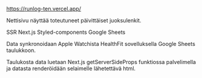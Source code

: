 https://runlog-ten.vercel.app/

Nettisivu näyttää toteutuneet päivittäiset juoksulenkit.

SSR Next.js
Styled-components
Google Sheets


Data synkronoidaan Apple Watchista HealthFit sovelluksella Google Sheets taulukkoon.

Taulukosta data luetaan Next.js getServerSideProps funktiossa palvelimella ja
datasta renderöidään selaimelle lähetettävä html.
